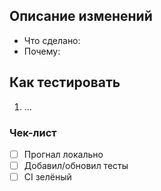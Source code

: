 ## Описание изменений
- Что сделано:
- Почему:

## Как тестировать
1. …

### Чек-лист
- [ ] Прогнал локально
- [ ] Добавил/обновил тесты
- [ ] CI зелёный
